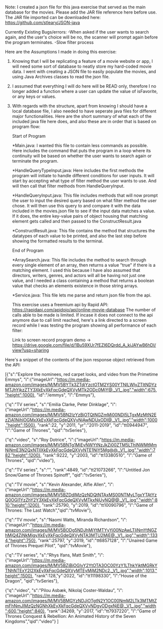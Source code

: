 Note:
I created a json file for this java exercise that served as the main database for the movies.
Please add the JAR file reference here before use. The JAR file imported can be downloaded here: https://github.com/stleary/JSON-java

Currently Existing Bugs/errors:
-When asked if the user wants to search again, and the user's choice will be no, the scanner will prompt again before the program terminates.
-Slow filter process

Here are the Assumptions I made in doing this exercise:

1. Knowing that I will be replicating a feature of a movie website or app, I will need some sort of database to neatly store my hard-coded movie data. I went with creating a JSON file to easily populate the movies, and using Java Archives classes to read the json file.
2. I assumed that everything I will do here will be READ only, therefore I no longer added a function where a user can update the value of isFavorite, or any keys or values.
3. With regards with the structure, apart from knowing I should have a local database file, I also needed to have seperate java files for different major functionalities. Here are the short summary of what each of the included java file here does, and also these are in order that is based on program flow:

   Start of Program

   \*Main.java: I wanted this file to contain less commands as possible. Here includes the command that puts the program in a loop where its continuity will be based on whether the user wants to search again or terminate the program.

   \*HandleQueryTypeInput.java: Here includes the first methods the program will initiate to handle different conditions for user inputs. It will start by accepting what type of filter method the user wants to use. And will then call that filter methods from HandleQueryInput.

   \*HandleQueryInput.java: This file includes methods that will now prompt the user to input the desired query based on what filter method the user chose. It will then use this query to and compare it with the data included in the movies.json file to see if the input data matches a value. If it does, the entire key-value pairs of object housing that matching element gets called and then passed to the ConstructResult.java

   \*ConstructResult.java: This file contains the method that structures the datatypes of each value to be printed, and also the last step before showing the formatted results to the terminal.

   End of Program

   \*ArraySearch.java: This file includes the method to search through every single element of an array, then returns a value "true" if there is a matching element. I used this because I have also assumed that directors, writers, genres, and actors will all be having not just one value, and I needed a class containing a method that returns a boolean value that checks an elements existence in those string arrays.

   \*Service.java: This file lets me parse and return json file from the api.

   This exercise uses a freemium api by Rapid API: https://rapidapi.com/apidojo/api/online-movie-database
   The number of calls able to be made is limited. If incase it does not connect to the api anymore due to call limit reached, here's a link directed to a screen record while I was testing the program showing all performance of each filter:

   Link to screen record program demo -> https://drive.google.com/file/d/1Bu59XUr7fEZI6DQrdd_A_kiJAYwB6hDI/view?usp=sharing

Here's a snippet of the contents of the json response object retrieved from the API:

[{"s":"Explore the nominees, red carpet looks, and video from the Primetime Emmys",
"i":{"imageUrl":"https://m.media-amazon.com/images/M/MV5BYTk3ZTdjYzctOTM2YS00YTNlLWIyZTItNDYzMTJhYjkzZTY3XkEyXkFqcGdeQXVyMTk2ODc0MjY@._V1_.jpg","width":675,"height":1000},
"id":"/emmys",
"l":"Emmys"},

{"q":"TV series",
"s":"Emilia Clarke, Peter Dinklage",
"i":{"imageUrl":"https://m.media-amazon.com/images/M/MV5BN2IzYzBiOTQtNGZmMi00NDI5LTgxMzMtN2EzZjA1NjhlOGMxXkEyXkFqcGdeQXVyNjAwNDUxODI@._V1_.jpg","width":1000,"height":1500},
"rank":22,
"y":2011,
"yr":"2011-2019",
"id":"tt0944947",
"l":"Game of Thrones",
"qid":"tvSeries"},

{"q":"video",
"s":"Roy Dotrice",
"i":{"imageUrl":"https://m.media-amazon.com/images/M/MV5BNTg1MjEyNWYtNzJkZi00ZTM5LThlNWMtMmNiNmE3N2QxNTllXkEyXkFqcGdeQXVyNTE1NjY5Mg@@._V1_.jpg","width":782,"height":1200},
"rank":9222,
"y":2003,
"id":"tt13380510",
"l":"Game of Thrones",
"qid":"video"},

{"q":"TV series",
"s":"",
"rank":4849,
"id":"tt21073266",
"l":"Untitled Jon Snow/Game of Thrones Spinoff",
"qid":"tvSeries"},

{"q":"TV movie",
"s":"Kevin Alexander, Alfie Allen",
"i":{"imageUrl":"https://m.media-amazon.com/images/M/MV5BZDdlMzQzNDQtNTAxMS00NTMyLTgxYTAtYzQ0OGI1YzZhY2Y3XkEyXkFqcGdeQXVyMTkxNjUyNQ@@._V1_.jpg","width":810,"height":1200},
"rank":25790,
"y":2019,
"id":"tt10090796",
"l":"Game of Thrones: The Last Watch","qid":"tvMovie"},

{"q":"TV movie",
"s":"Naomi Watts, Miranda Richardson",
"i":{"imageUrl":"https://m.media-amazon.com/images/M/MV5BODg5NDJhMjYtMTYyYi00NzAwLTliNmYtNGZhMjQ4ZjNkMjgyXkEyXkFqcGdeQXVyNTA3MTU2MjE@._V1_.jpg","width":1334,"height":750},
"rank":25797,
"y":2019,
"id":"tt6857128",
"l":"Unaired Game of Thrones Prequel Pilot",
"qid":"tvMovie"},

{"q":"TV series",
"s":"Rhys Ifans, Matt Smith",
"i":{"imageUrl":"https://m.media-amazon.com/images/M/MV5BZjBiOGIyY2YtOTA3OC00YzY1LThkYjktMGRkYTNhNTExY2I2XkEyXkFqcGdeQXVyMTEyMjM2NDc2._V1_.jpg","width":1013,"height":1500},
"rank":128,"y":2022,
"id":"tt11198330",
"l":"House of the Dragon",
"qid":"tvSeries"},

{"q":"video",
"s":"Pilou Asbæk, Nikolaj Coster-Waldau",
"i":{"imageUrl":"https://m.media-amazon.com/images/M/MV5BMGYzNDJiOTgtN2Y1OC00NmM2LTk3MTMtZmFhNmJlMzQzNGNhXkEyXkFqcGdeQXVyNDgyODgxNjE@._V1_.jpg","width":600,"height":840},
"rank":34269,
"y":2017,
"id":"tt7937220",
"l":"Game of Thrones Conquest & Rebellion: An Animated History of the Seven Kingdoms","qid":"video"}
]
